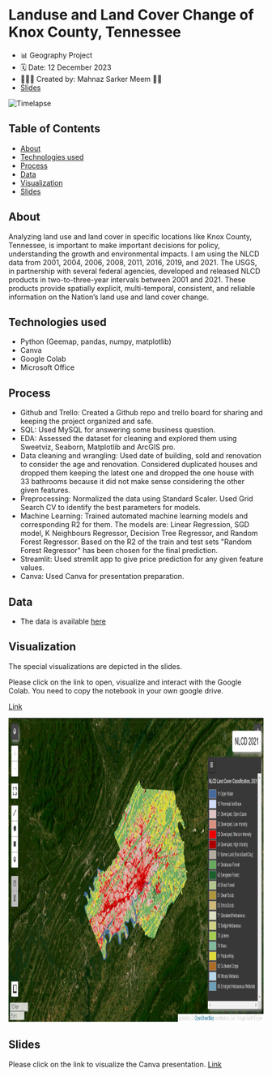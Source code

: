 # Landuse and Land Cover Change of Knox County, Tennessee
- 📊 Geography Project
- 🗓 Date: 12 December 2023
- 👩🏽‍💻 Created by: Mahnaz Sarker Meem 👋🏼
- [Slides](https://www.canva.com/design/DAF2aLm3qyk/n-IPDU7sTY5LrmfAVzE7Ag/edit?utm_content=DAF2aLm3qyk&utm_campaign=designshare&utm_medium=link2&utm_source=sharebutton)

![Timelapse](Visualization/timelapse.gif)

## Table of Contents
- [About](#about)
- [Technologies used](#technologies-used)
- [Process](#process)
- [Data](#dataset)
- [Visualization](#visualization)
- [Slides](#slides)


## About
Analyzing land use and land cover in specific locations like Knox County, Tennessee, is important to make important decisions for policy, understanding the growth and environmental impacts. I am using the NLCD data from 2001, 2004, 2006, 2008, 2011, 2016, 2019, and 2021. The USGS, in partnership with several federal agencies, developed and released NLCD products in two-to-three-year intervals between 2001 and 2021. These products provide spatially explicit, multi-temporal, consistent, and reliable information on the Nation’s land use and land cover change.


## Technologies used
* Python (Geemap, pandas, numpy, matplotlib)
* Canva
* Google Colab
* Microsoft Office

## Process
* Github and Trello: Created a Github repo and trello board for sharing and keeping the project organized and safe.
* SQL: Used MySQL for answering  some business question.
* EDA: Assessed the dataset for cleaning and explored them using Sweetviz, Seaborn, Matplotlib and ArcGIS pro.
* Data cleaning and wrangling: Used date of building, sold and renovation to consider the age and renovation. Considered duplicated houses and dropped them keeping the latest one and dropped the one house with 33 bathrooms because it did not make sense considering the other given features.
* Preprocessing: Normalized the data using Standard Scaler. Used Grid Search CV to identify the best parameters for models.
* Machine Learning: Trained automated machine learning models and corresponding R2 for them. The models are: Linear Regression, SGD model, K Neighbours Regressor, Decision Tree Regressor, and Random Forest Regressor. Based on the R2 of the train and test sets "Random Forest Regressor" has been chosen for the final prediction.
* Streamlit: Used stremlit app to give price prediction for any given feature values.
* Canva: Used Canva for presentation preparation.

## Data
- The data is available [here](https://developers.google.com/earth-engine/datasets/catalog/USGS_NLCD_RELEASES_2021_REL_NLCD)

## Visualization
The special visualizations are depicted in the slides.

Please click on the link to open, visualize and interact with the Google Colab. You need to copy the notebook in your own google drive.

[Link](https://colab.research.google.com/drive/1AGVE9OjMVWLqlxJ5G2PoGolDbeNRdYUp?usp=sharing)

<img src="Visualization/nlcd21pic.jpg" width="900" height="600">

## Slides
Please click on the link to visualize the Canva presentation.
[Link](https://www.canva.com/design/DAF2aLm3qyk/n-IPDU7sTY5LrmfAVzE7Ag/edit?utm_content=DAF2aLm3qyk&utm_campaign=designshare&utm_medium=link2&utm_source=sharebutton)